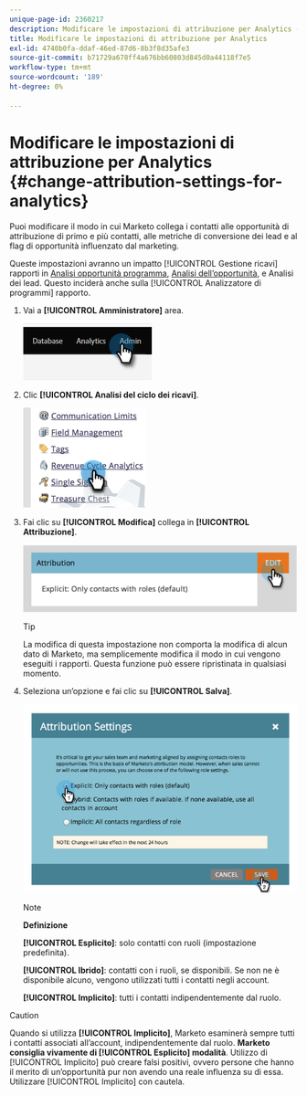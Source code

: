 ```yaml
---
unique-page-id: 2360217
description: Modificare le impostazioni di attribuzione per Analytics - Documentazione di Marketo - Documentazione del prodotto
title: Modificare le impostazioni di attribuzione per Analytics
exl-id: 4740b0fa-ddaf-46ed-87d6-8b3f8d35afe3
source-git-commit: b71729a678ff4a676bb60803d845d0a44118f7e5
workflow-type: tm+mt
source-wordcount: '189'
ht-degree: 0%

---
```


# Modificare le impostazioni di attribuzione per Analytics {#change-attribution-settings-for-analytics}

Puoi modificare il modo in cui Marketo collega i contatti alle opportunità di attribuzione di primo e più contatti, alle metriche di conversione dei lead e al flag di opportunità influenzato dal marketing.

Queste impostazioni avranno un impatto [!UICONTROL Gestione ricavi] rapporti in [Analisi opportunità programma](/help/marketo/product-docs/reporting/revenue-cycle-analytics/program-analytics/understanding-the-program-opportunity-analysis-area.md), [Analisi dell’opportunità](/help/marketo/product-docs/reporting/revenue-cycle-analytics/revenue-explorer/understanding-opportunity-analysis-in-revenue-explorer.md), e Analisi dei lead. Questo inciderà anche sulla [!UICONTROL Analizzatore di programmi] rapporto.

1. Vai a **[!UICONTROL Amministratore]** area.

   ![](assets/change-attribution-settings-for-analytics-1.png)

1. Clic **[!UICONTROL Analisi del ciclo dei ricavi]**.

   ![](assets/change-attribution-settings-for-analytics-2.png)

1. Fai clic su **[!UICONTROL Modifica]** collega in **[!UICONTROL Attribuzione]**.

   ![](assets/change-attribution-settings-for-analytics-3.png)

   >[!TIP]
   >
   >La modifica di questa impostazione non comporta la modifica di alcun dato di Marketo, ma semplicemente modifica il modo in cui vengono eseguiti i rapporti. Questa funzione può essere ripristinata in qualsiasi momento.

1. Seleziona un’opzione e fai clic su **[!UICONTROL Salva]**.

   ![](assets/change-attribution-settings-for-analytics-4.png)

   >[!NOTE]
   >
   >**Definizione**
   >
   >**[!UICONTROL Esplicito]**: solo contatti con ruoli (impostazione predefinita).
   >
   >**[!UICONTROL Ibrido]**: contatti con i ruoli, se disponibili. Se non ne è disponibile alcuno, vengono utilizzati tutti i contatti negli account.
   >
   >**[!UICONTROL Implicito]**: tutti i contatti indipendentemente dal ruolo.

>[!CAUTION]
>
>Quando si utilizza **[!UICONTROL Implicito]**, Marketo esaminerà sempre tutti i contatti associati all’account, indipendentemente dal ruolo. **Marketo consiglia vivamente di [!UICONTROL Esplicito] modalità**. Utilizzo di [!UICONTROL Implicito] può creare falsi positivi, ovvero persone che hanno il merito di un’opportunità pur non avendo una reale influenza su di essa. Utilizzare [!UICONTROL Implicito] con cautela.
